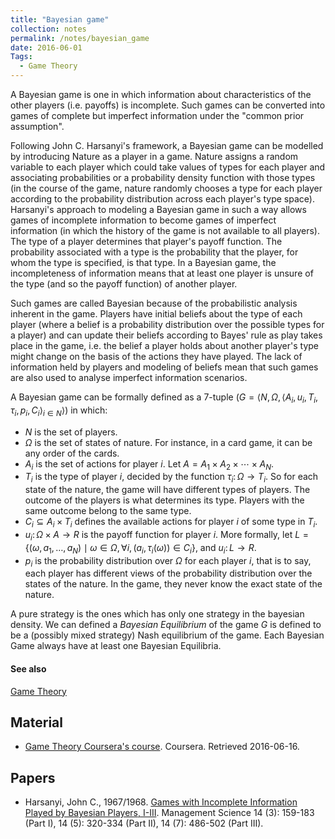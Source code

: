 ```yaml
---
title: "Bayesian game"
collection: notes
permalink: /notes/bayesian_game
date: 2016-06-01
Tags:
  - Game Theory
---
```


A Bayesian game is one in which information about characteristics of the other players (i.e. payoffs) is incomplete. Such games can be converted into games of complete but imperfect information under the "common prior assumption".

Following John C. Harsanyi's framework, a Bayesian game can be modelled by introducing Nature as a player in a game. Nature assigns a random variable to each player which could take values of types for each player and associating probabilities or a probability density function with those types (in the course of the game, nature randomly chooses a type for each player according to the probability distribution across each player's type space). Harsanyi's approach to modeling a Bayesian game in such a way allows games of incomplete information to become games of imperfect information (in which the history of the game is not available to all players). The type of a player determines that player's payoff function. The probability associated with a type is the probability that the player, for whom the type is specified, is that type. In a Bayesian game, the incompleteness of information means that at least one player is unsure of the type (and so the payoff function) of another player.

Such games are called Bayesian because of the probabilistic analysis inherent in the game. Players have initial beliefs about the type of each player (where a belief is a probability distribution over the possible types for a player) and can update their beliefs according to Bayes' rule as play takes place in the game, i.e. the belief a player holds about another player's type might change on the basis of the actions they have played. The lack of information held by players and modeling of beliefs mean that such games are also used to analyse imperfect information scenarios.

A Bayesian game can be formally defined as a 7-tuple (${\displaystyle G=\langle N,\Omega ,\langle A_{i},u_{i},T_{i},\tau _{i},p_{i},C_{i}\rangle _{i\in N}\rangle }$) in which:
* ${\displaystyle N}$ is the set of players.
* ${\displaystyle \Omega }$ is the set of states of nature. For instance, in a card game, it can be any order of the cards.
* ${\displaystyle A_{i}}$ is the set of actions for player ${\displaystyle i}$. Let ${\displaystyle A=A_{1}\times A_{2}\times \dotsb \times A_{N}}$.
* ${\displaystyle T_{i}}$ is the type of player ${\displaystyle i}$, decided by the function ${\displaystyle \tau _{i}\colon \Omega \rightarrow T_{i}}$. So for each state of the nature, the game will have different types of players. The outcome of the players is what determines its type. Players with the same outcome belong to the same type.
* ${\displaystyle C_{i}\subseteq A_{i}\times T_{i}}$ defines the available actions for player ${\displaystyle i}$ of some type in ${\displaystyle T_{i}}$.
* ${\displaystyle u_{i}\colon \Omega \times A\rightarrow R}$ is the payoff function for player ${\displaystyle i}$. More formally, let ${\displaystyle L=\{(\omega ,a_{1},\dotsc ,a_{N})\mid \omega \in \Omega ,\forall i,(a_{i},\tau _{i}(\omega ))\in C_{i}\}}$, and ${\displaystyle u_{i}\colon L\rightarrow R}$.
* ${\displaystyle p_{i}}$ is the probability distribution over ${\displaystyle \Omega }$ for each player ${\displaystyle i}$, that is to say, each player has different views of the probability distribution over the states of the nature. In the game, they never know the exact state of the nature.

A pure strategy is the ones which has only one strategy in the bayesian density. We can defined a *Bayesian Equilibrium* of the game ${\displaystyle G}$ is defined to be a (possibly mixed strategy) Nash equilibrium of the game. Each Bayesian Game always have at least one Bayesian Equilibria.


#### See also
[Game Theory](/notes/game_theory)


## Material
* [Game Theory Coursera's course](https://class.coursera.org/gametheory-003/lecture/109). Coursera. Retrieved 2016-06-16.


## Papers
* Harsanyi, John C., 1967/1968. [Games with Incomplete Information Played by Bayesian Players, I-III](). Management Science 14 (3): 159-183 (Part I), 14 (5): 320-334 (Part II), 14 (7): 486-502 (Part III).




